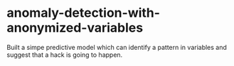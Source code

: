 # anomaly-detection-with-anonymized-variables
Built a simpe predictive model which can identify a pattern in variables and suggest that a hack is going to happen.
